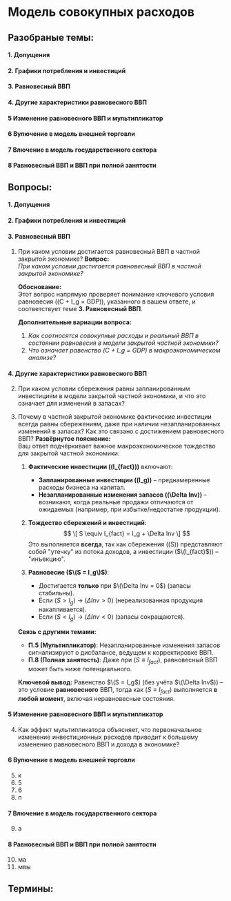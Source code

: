# Модель совокупных расходов

## Разобраные темы:
#### 1.  Допущения
#### 2. Графики потребления и инвестиций
#### 3. Равновесный ВВП
#### 4. Другие характеристики равновесного ВВП
#### 5 Изменение равновесного ВВП и мультипликатор
#### 6 Вулючение в модель внешней торговли
#### 7 Влючение в модель государственного сектора
#### 8 Равновесный ВВП и ВВП при полной занятости

## Вопросы:
#### 1.  Допущения
#### 2. Графики потребления и инвестиций
#### 3. Равновесный ВВП
1. При каком условии достигается равновесный ВВП в частной закрытой экономике?
	**Вопрос:**  
	*При каком условии достигается равновесный ВВП в частной закрытой экономике?*  
	
	**Обоснование:**  
	Этот вопрос напрямую проверяет понимание ключевого условия равновесия (\(C + I_g = GDP\)), указанного в вашем ответе, и соответствует теме **3. Равновесный ВВП**.  
	
	**Дополнительные вариации вопроса:**  
	1. *Как соотносятся совокупные расходы и реальный ВВП в состоянии равновесия в модели закрытой частной экономики?*  
	2. *Что означает равенство \(C + I_g = GDP\) в макроэкономическом анализе?*  
#### 4. Другие характеристики равновесного ВВП
2. При каком условии сбережения равны запланированным инвестициям в модели закрытой частной экономики, и что это означает для изменений в запасах?
3. Почему в частной закрытой экономике фактические инвестиции всегда равны сбережениям, даже при наличии незапланированных изменений в запасах? Как это связано с достижением равновесного ВВП?
	 **Развёрнутое пояснение:**  
	Ваш ответ подчёркивает важное макроэкономическое тождество для закрытой частной экономики:  
	1. **Фактические инвестиции (\(I_{fact}\))** включают:  
	   - **Запланированные инвестиции (\(I_g\))** – преднамеренные расходы бизнеса на капитал.  
	   - **Незапланированные изменения запасов (\(\Delta Inv\))** – возникают, когда реальные продажи отличаются от ожидаемых (например, при избытке/недостатке продукции).  
	
	1. **Тождество сбережений и инвестиций**:  
	$$   \[
	   S \equiv I_{fact} = I_g + \Delta Inv
	   \]  $$
	   Это выполняется **всегда**, так как сбережения (\(S\)) представляют собой "утечку" из потока доходов, а инвестиции ($\(I_{fact}$)) – "инъекцию".  
	
	2. **Равновесие ($\(S = I_g\)$)**:  
	   - Достигается **только** при $\(\Delta Inv = 0$\) (запасы стабильны).  
	   - Если \($S > I_g$\) → \($\Delta Inv > 0$\) (нереализованная продукция накапливается).  
	   - Если \($S < I_g$\) → \($\Delta Inv < 0$\) (запасы сокращаются).  
	
	**Связь с другими темами:**  
	- **П.5 (Мультипликатор)**: Незапланированные изменения запасов сигнализируют о дисбалансе, ведущем к корректировке ВВП.  
	- **П.8 (Полная занятость)**: Даже при \($S \equiv I_{fact}$\), равновесный ВВП может быть ниже потенциального.  
	
	**Ключевой вывод:** Равенство $\(S = I_g$) (без учёта $\(\Delta Inv$)) – это условие **равновесного** ВВП, тогда как $(S \equiv I_{fact}$) выполняется **в любой момент**, включая неравновесные состояния.
#### 5 Изменение равновесного ВВП и мультипликатор
4. Как эффект мультипликатора объясняет, что первоначальное изменение инвестиционных расходов приводит к большему изменению равновесного ВВП и дохода в экономике?
#### 6 Вулючение в модель внешней торговли
5. к
6. 5
7. 6
8. п
#### 7 Влючение в модель государственного сектора
9. а
#### 8 Равновесный ВВП и ВВП при полной занятости
10. ма
11. мвы
## Термины:
